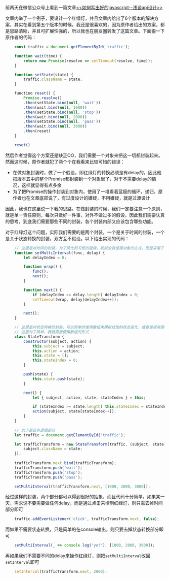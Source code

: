 前两天在微信公众号上看到一篇文章[<<如何写出好的javascript--浅谈api设计>>](http://mp.weixin.qq.com/s?__biz=MzAxNzUzNDIwMg==&mid=2653529185&idx=1&sn=fddafcdd02c0613ab81b773dbb85933d&chksm=803919f4b74e90e2751c0aea795a9ad19093085fe9b487a35885d628629846465179d94c19b1&mpshare=1&scene=23&srcid=0416ncnUJSMyYBiE06ejF2Ch#rd)

文章内举了一个例子，要设计一个红绿灯，并且文章内给出了6个版本的解决方案，其实在看到第五个版本的时候，我还是很喜欢的，因为原作者给出的方案，都是思路清晰，并且可扩展性强的，所以我也在朋友圈转发了这篇文章。下面搬一下原作者的代码：
```javascript
    const traffic = document.getElementById('traffic');

    function wait(time) {
        return new Promise(resolve => setTimeout(resolve, time));
    }

    function setState(state) {
        traffic.className = state;
    }

    functino reset() {
        Promise.resolve()
        .then(setState.bind(null, 'wait'))
        .then(wait.bind(null, 1000))
        .then(setState.bind(null, 'stop'))
        .then(wait.bind(null, 2000))
        .then(setState.bind(null, 'pass'))
        .then(wait.bind(null, 3000))
        .then(reset)
    }

    reset()
```

然后作者觉得这个方案还是缺乏OO，我们需要一个对象来把这一切都封装起来。然而这时候，原作者就犯了两个个在我看来比较可惜的错误：

* 在做对象封装时，做了一个假设，即红绿灯的转换必须是有delay的，因此他把版本五中的整个Promise都封装到一个对象里了，对于不需要delay的情况，这样就显得有点多余
* 为了把Promise的操作封装到对象内，使用了一堆看着蓝瘦的循环，递归。原作者也在文章底部说了，有过度设计的嫌疑，不用嫌疑，就是过渡设计

因此，我也在这里说一下我的思路。在做封装的时候，我们一定要注意一个原则，就是单一责任原则，每次只做好一件事，对外不做过多的假设。因此我们需要认真的思考，到底我们需要那些不同的封装，各个封装内部又应该包含哪些功能。

对于红绿灯这个问题，实际我们需要的是两个封装，一个是关于时间的封装，一个是关于状态转换的封装，双方互不假设。以下给出实现的代码：
```javascript
    // 这里是对时间的封装，为了简化和习惯的延续，我就没有使用对象的方式，而是采用了一个简单的函数
    function setMultiInterval(func, delay) {
        let delayIndex = 0;

        function wrap() {
            func();
            next();
        }

        function next() {
            if (delayIndex >= delay.length) delayIndex = 0;
            setTimeout(wrap, delay[delayIndex++]);
        }

        next();
    }

    // 这里是对状态转换的封装，可以简单的使用数组来模拟线性的状态变化，或者使用有限状态机来模拟复杂的多状态切换
    // 这里为了简单，我就直接使用数组的形式
    class StateTransform {
        constructor(subject, action) {
            this.subject = subject;
            this.action = action;
            this.state = [];
            this.stateIndex = 0;
        }

        push(state) {
            this.state.push(state);
        }

        next() {
            let { subject, action, state, stateIndex } = this;

            if (stateIndex >= state.length) this.stateIndex = stateIndex = 0;
            action(subject, state[stateIndex++]);
        }
    }
    
    // 以下是业务逻辑部分
    let traffic = document.getElementById('traffic');

    let trafficTransform = new StateTransform(traffic, (subject, state) => {
        subject.className = state;
    });
    
    trafficTransform.next.bind(trafficTransform);        
    trafficTransform.push('wait');
    trafficTransform.push('stop');
    trafficTransform.push('pass');

    setMultiInterval(trafficTransform.next, [1000, 2000, 3000]);
```

经过这样的封装，两个部分都可以得到很好的抽象，而且代码十分简单。如果某一天，需求说不要需要做任何delay，而是通过点击来控制红绿灯，则只需去掉时间部分即可
```javascript
    traffic.addEventListener('click', trafficTransform.next, false);
```

而如果不需要状态转换，只是简单的在console输出，则只要去掉状态转换部分即可
```javascript
    setMultiInterval(_ => console.log('yo!'), [1000, 2000, 3000]);
```

再如果我们不需要不同的delay来操作红绿灯，则把`setMultiInterval`改回`setInterval`即可
```javascript
    setInterval(trafficTransform.next, 2000);
```